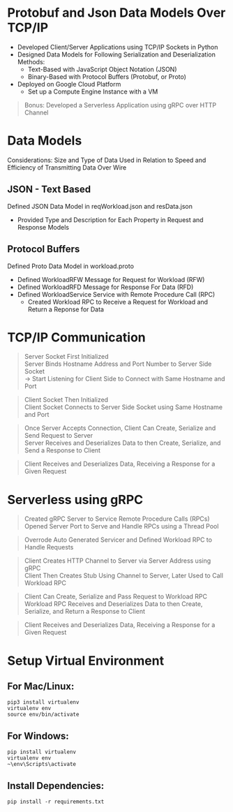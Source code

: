 # Protobuf and Json Data Models Over TCP/IP

- Developed Client/Server Applications using TCP/IP Sockets in Python
- Designed Data Models for Following Serialization and Deserialization Methods:
  - Text-Based with JavaScript Object Notation (JSON)
  - Binary-Based with Protocol Buffers (Protobuf, or Proto)
- Deployed on Google Cloud Platform
  - Set up a Compute Engine Instance with a VM

> Bonus: Developed a Serverless Application using gRPC over HTTP Channel

# Data Models

Considerations: Size and Type of Data Used in Relation to Speed and Efficiency of Transmitting Data Over Wire

## JSON - Text Based

Defined JSON Data Model in reqWorkload.json and resData.json

- Provided Type and Description for Each Property in Request and Response Models

## Protocol Buffers

Defined Proto Data Model in workload.proto

- Defined WorkloadRFW Message for Request for Workload (RFW)
- Defined WorkloadRFD Message for Response For Data (RFD)
- Defined WorkloadService Service with Remote Procedure Call (RPC)
  - Created Workload RPC to Receive a Request for Workload and Return a Reponse for Data

# TCP/IP Communication

> Server Socket First Initialized \
> Server Binds Hostname Address and Port Number to Server Side Socket \
> -> Start Listening for Client Side to Connect with Same Hostname and Port

> Client Socket Then Initialized \
> Client Socket Connects to Server Side Socket using Same Hostname and Port

> Once Server Accepts Connection, Client Can Create, Serialize and Send Request to Server \
> Server Receives and Deserializes Data to then Create, Serialize, and Send a Response to Client

> Client Receives and Deserializes Data, Receiving a Response for a Given Request

# Serverless using gRPC

> Created gRPC Server to Service Remote Procedure Calls (RPCs) \
> Opened Server Port to Serve and Handle RPCs using a Thread Pool

> Overrode Auto Generated Servicer and Defined Workload RPC to Handle Requests

> Client Creates HTTP Channel to Server via Server Address using gRPC \
> Client Then Creates Stub Using Channel to Server, Later Used to Call Workload RPC

> Client Can Create, Serialize and Pass Request to Workload RPC \
> Workload RPC Receives and Deserializes Data to then Create, Serialize, and Return a Response to Client

> Client Receives and Deserializes Data, Receiving a Response for a Given Request

# Setup Virtual Environment

## For Mac/Linux:

```
pip3 install virtualenv
virtualenv env
source env/bin/activate
```

## For Windows:

```
pip install virtualenv
virtualenv env
~\env\Scripts\activate
```

## Install Dependencies:

```
pip install -r requirements.txt
```
